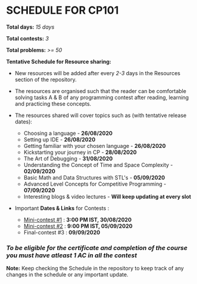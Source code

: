 # SCHEDULE FOR CP101

**Total days:** *15 days*

**Total contests:** *3*

**Total problems:** *>= 50*

**Tentative Schedule for Resource sharing:**

- New resources will be added after every _2-3_ days in the Resources section of the repository.

- The resources are organised such that the reader can be comfortable solving tasks A & B of any programming contest after reading, learning and practicing these concepts.

- The resources shared will cover topics such as (with tentative release dates):
    
    - Choosing a language - **26/08/2020**
    - Setting up IDE - **26/08/2020**
    - Getting familiar with your chosen language - **26/08/2020**
    - Kickstarting your journey in CP - **28/08/2020**
    - The Art of Debugging - **31/08/2020**
    - Understanding the Concept of Time and Space Complexity - **02/09/2020**
    - Basic Math and Data Structures with STL's - **05/09/2020**
    - Advanced Level Concepts for Competitive Programming - **07/09/2020**
    - Interesting blogs & video lectures - **Will keep updating at every slot**

- Important **Dates & Links** for Contests : 
    - [Mini-contest #1](https://www.hackerrank.com/cp101-minicontest-1) : **3:00 PM IST, 30/08/2020**
    - [Mini-contest #2](https://www.hackerrank.com/cp101-mincontest-2) : **9:00 PM IST, 05/09/2020**
    - Final-contest #3 : **09/09/2020**

### **_To be eligible for the certificate and completion of the course you must have atleast 1 AC in all the contest_**

**Note:** Keep checking the Schedule in the repository to keep track of any changes in the schedule or any important update.
